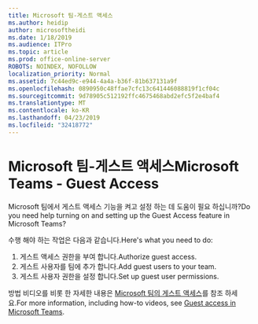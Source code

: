 ```yaml
---
title: Microsoft 팀-게스트 액세스
ms.author: heidip
author: microsoftheidi
ms.date: 1/18/2019
ms.audience: ITPro
ms.topic: article
ms.prod: office-online-server
ROBOTS: NOINDEX, NOFOLLOW
localization_priority: Normal
ms.assetid: 7c44ed9c-e944-4a4a-b36f-81b637131a9f
ms.openlocfilehash: 0890950c48ffae7cfc13c641446088819f1cf04c
ms.sourcegitcommit: 9d78905c512192ffc4675468abd2efc5f2e4baf4
ms.translationtype: MT
ms.contentlocale: ko-KR
ms.lasthandoff: 04/23/2019
ms.locfileid: "32418772"
---
```

# <a name="microsoft-teams---guest-access"></a><span data-ttu-id="b0027-102">Microsoft 팀-게스트 액세스</span><span class="sxs-lookup"><span data-stu-id="b0027-102">Microsoft Teams - Guest Access</span></span>

<span data-ttu-id="b0027-103">Microsoft 팀에서 게스트 액세스 기능을 켜고 설정 하는 데 도움이 필요 하십니까?</span><span class="sxs-lookup"><span data-stu-id="b0027-103">Do you need help turning on and setting up the Guest Access feature in Microsoft Teams?</span></span>

<span data-ttu-id="b0027-104">수행 해야 하는 작업은 다음과 같습니다.</span><span class="sxs-lookup"><span data-stu-id="b0027-104">Here's what you need to do:</span></span>

1. <span data-ttu-id="b0027-105">게스트 액세스 권한을 부여 합니다.</span><span class="sxs-lookup"><span data-stu-id="b0027-105">Authorize guest access.</span></span>
1. <span data-ttu-id="b0027-106">게스트 사용자를 팀에 추가 합니다.</span><span class="sxs-lookup"><span data-stu-id="b0027-106">Add guest users to your team.</span></span>
1. <span data-ttu-id="b0027-107">게스트 사용자 권한을 설정 합니다.</span><span class="sxs-lookup"><span data-stu-id="b0027-107">Set up guest user permissions.</span></span>

<span data-ttu-id="b0027-108">방법 비디오를 비롯 한 자세한 내용은 [Microsoft 팀의 게스트 액세스](https://docs.microsoft.com/en-us/microsoftteams/guest-access)를 참조 하세요.</span><span class="sxs-lookup"><span data-stu-id="b0027-108">For more information, including how-to videos, see [Guest access in Microsoft Teams](https://docs.microsoft.com/en-us/microsoftteams/guest-access).</span></span>

